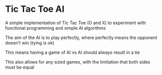 Tic Tac Toe AI
==============

A simple implementation of Tic Tac Toe (O and X) to experiment with functional programming and simple AI algorithms

The aim of the AI is to play perfectly, where perfectly means the opponent doesn't win (tying is ok)

This means having a game of AI vs AI should always result in a tie

This also allows for any sized games, with the limitation that both sides must be equal
